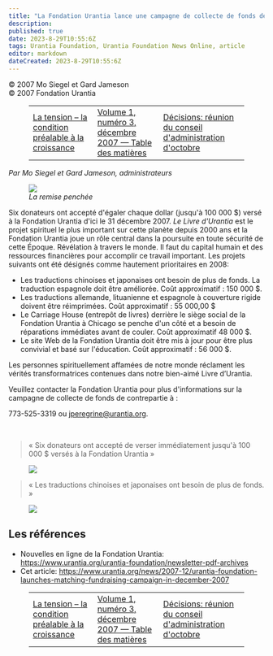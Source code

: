 ```yaml
---
title: "La Fondation Urantia lance une campagne de collecte de fonds de contrepartie en décembre 2007"
description: 
published: true
date: 2023-8-29T10:55:6Z
tags: Urantia Foundation, Urantia Foundation News Online, article
editor: markdown
dateCreated: 2023-8-29T10:55:6Z
---
```


<p class="v-card v-sheet theme--light gray lighten-3 px-2">© 2007 Mo Siegel et Gard Jameson<br>© 2007 Fondation Urantia</p>
<figure class="table chapter-navigator">
  <table>
    <tbody>
      <tr>
        <td>
        <a href="/fr/article/Seppo_Kanerva/Tension_the_Prerequisite_of_Growth">
          <span class="mdi mdi-arrow-left-drop-circle"></span><span class="pl-2">La tension – la condition préalable à la croissance</span>
        </a>
        </td>
        <td>
        <a href="/fr/index/articles_uf_news_online#volume-1-numéro-3-décembre-2007">
          <span class="mdi mdi-book-open-variant"></span><span class="pl-2">Volume 1, numéro 3, décembre 2007 — Table des matières</span>
        </a>
        </td>
        <td>
        <a href="/fr/article/Mo_Siegel/Decisions_October_Trustees_Meeting">
          <span class="pr-2">Décisions: réunion du conseil d'administration d'octobre</span><span class="mdi mdi-arrow-right-drop-circle"></span>
        </a>
        </td>
      </tr>
    </tbody>
  </table>
</figure>



_Par Mo Siegel et Gard Jameson, administrateurs_

<figure id="Figure_1" class="image urantiapedia image-style-align-right">
<img src="/image/article/UF_News_Online/2007_12/010.jpg">
<figcaption><em>La remise penchée</em></figcaption>
</figure>

Six donateurs ont accepté d'égaler chaque dollar (jusqu'à 100 000 $) versé à la Fondation Urantia d'ici le 31 décembre 2007. _Le Livre d'Urantia_ est le projet spirituel le plus important sur cette planète depuis 2000 ans et la Fondation Urantia joue un rôle central dans la poursuite en toute sécurité de cette Époque. Révélation à travers le monde. Il faut du capital humain et des ressources financières pour accomplir ce travail important. Les projets suivants ont été désignés comme hautement prioritaires en 2008:

- Les traductions chinoises et japonaises ont besoin de plus de fonds. La traduction espagnole doit être améliorée. Coût approximatif : 150 000 $.
- Les traductions allemande, lituanienne et espagnole à couverture rigide doivent être réimprimées. Coût approximatif : 55 000,00 $
- Le Carriage House (entrepôt de livres) derrière le siège social de la Fondation Urantia à Chicago se penche d'un côté et a besoin de réparations immédiates avant de couler. Coût approximatif 48 000 $.
- Le site Web de la Fondation Urantia doit être mis à jour pour être plus convivial et basé sur l'éducation. Coût approximatif : 56 000 $.

Les personnes spirituellement affamées de notre monde réclament les vérités transformatrices contenues dans notre bien-aimé Livre d’Urantia.

Veuillez contacter la Fondation Urantia pour plus d'informations sur la campagne de collecte de fonds de contrepartie à :

773-525-3319 ou jperegrine@urantia.org.

<br style="clear:both;"/>

> « Six donateurs ont accepté de verser immédiatement jusqu'à 100 000 $ versés à la Fondation Urantia »

<figure id="Figure_2" class="image urantiapedia">
<img src="/image/article/UF_News_Online/2007_12/005.jpg">
</figure>

> « Les traductions chinoises et japonaises ont besoin de plus de fonds. »

<figure id="Figure_3" class="image urantiapedia">
<img src="/image/article/UF_News_Online/2007_12/006.jpg">
</figure>


## Les références

- Nouvelles en ligne de la Fondation Urantia: https://www.urantia.org/urantia-foundation/newsletter-pdf-archives
- Cet article: https://www.urantia.org/news/2007-12/urantia-foundation-launches-matching-fundraising-campaign-in-december-2007




<figure class="table chapter-navigator">
  <table>
    <tbody>
      <tr>
        <td>
        <a href="/fr/article/Seppo_Kanerva/Tension_the_Prerequisite_of_Growth">
          <span class="mdi mdi-arrow-left-drop-circle"></span><span class="pl-2">La tension – la condition préalable à la croissance</span>
        </a>
        </td>
        <td>
        <a href="/fr/index/articles_uf_news_online#volume-1-numéro-3-décembre-2007">
          <span class="mdi mdi-book-open-variant"></span><span class="pl-2">Volume 1, numéro 3, décembre 2007 — Table des matières</span>
        </a>
        </td>
        <td>
        <a href="/fr/article/Mo_Siegel/Decisions_October_Trustees_Meeting">
          <span class="pr-2">Décisions: réunion du conseil d'administration d'octobre</span><span class="mdi mdi-arrow-right-drop-circle"></span>
        </a>
        </td>
      </tr>
    </tbody>
  </table>
</figure>
